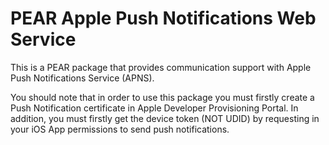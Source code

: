 PEAR Apple Push Notifications Web Service
================================

This is a PEAR package that provides communication support with Apple Push Notifications Service (APNS).

You should note that in order to use this package you must firstly create a Push Notification certificate in Apple Developer Provisioning Portal.
In addition, you must firstly get the device token (NOT UDID) by requesting in your iOS App permissions to send push notifications.
